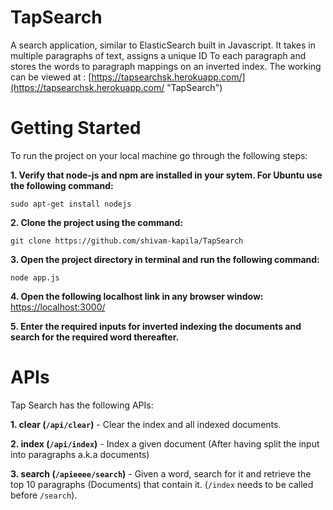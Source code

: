 # TapSearch
A search application, similar to ElasticSearch built in Javascript. It takes in multiple paragraphs of text, assigns a unique ID To each paragraph and stores the words to paragraph mappings on an inverted index. The working can be viewed at :
[https://tapsearchsk.herokuapp.com/](https://tapsearchsk.herokuapp.com/ "TapSearch")

  

# Getting Started
To run the project on your local machine go through the following steps:  

**1. Verify that node-js and npm are installed in your sytem. For Ubuntu use the following command:**  
```
sudo apt-get install nodejs
```  

**2. Clone the project using the command:**  
```
git clone https://github.com/shivam-kapila/TapSearch
```  

**3. Open the project directory in terminal and run the following command:**  
```
node app.js
```  

**4. Open the following localhost link in any browser window:**  
[https://localhost:3000/](https://localhost:3000/ "TapSearch") 
 
**5. Enter the required inputs for inverted indexing the documents and search for the required word thereafter.** 

  

# APIs

Tap Search has the following APIs:

**1. clear (```/api/clear```)** - Clear the index and all indexed documents.

**2. index (```/api/index```)** - Index a given document (After having split the input into paragraphs a.k.a documents)

**3. search (```/apieeee/search```)** - Given a word, search for it and retrieve the top 10 paragraphs (Documents) that contain it. (```/index``` needs to be called before ```/search```).
